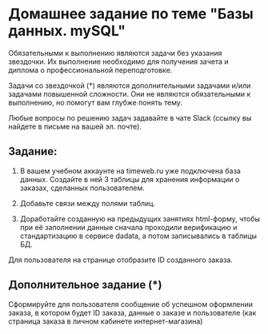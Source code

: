 # Домашнее задание по теме "Базы данных. mySQL"

Обязательными к выполнению являются задачи без указания звездочки. Их выполнение необходимо для получения зачета и диплома о профессиональной переподготовке.

Задачи со звездочкой (*) являются дополнительными задачами и/или задачами повышенной сложности. Они не являются обязательными к выполнению, но помогут вам глубже понять тему.

Любые вопросы по решению задач задавайте в чате Slack (ссылку вы найдете в письме на вашей эл. почте).

## Задание:

1. В вашем учебном аккаунте на timeweb.ru уже подключена база данных. 
Создайте в ней 3 таблицы для хранения информации о заказах, сделанных пользователем.

2. Добавьте связи между полями таблиц.

3. Доработайте созданную на предыдущих занятиях html-форму, чтобы при её заполнении данные сначала проходили верификацию и стандартизацию в сервисе dadata, а потом записывались в таблицы БД.

Для пользователя на странице отобразите ID созданного заказа.

## Дополнительное задание (*)
Сформируйте для пользователя сообщение об успешном оформлении заказа, в котором будет ID заказа, данные о заказе и пользователе (как страница заказа в личном кабинете интернет-магазина)
